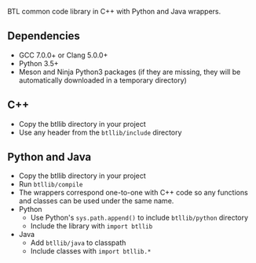 BTL common code library in C++ with Python and Java wrappers.

Dependencies
---
- GCC 7.0.0+ or Clang 5.0.0+
- Python 3.5+
- Meson and Ninja Python3 packages (if they are missing, they will be automatically downloaded in a temporary directory)

C++
---
- Copy the btllib directory in your project
- Use any header from the `btllib/include` directory

Python and Java
---
- Copy the btllib directory in your project
- Run `btllib/compile`
- The wrappers correspond one-to-one with C++ code so any functions and classes can be used under the same name.
- Python
  * Use Python's `sys.path.append()` to include `btllib/python` directory
  * Include the library with `import btllib`
- Java
  * Add `btllib/java` to classpath
  * Include classes with `import btllib.*`

